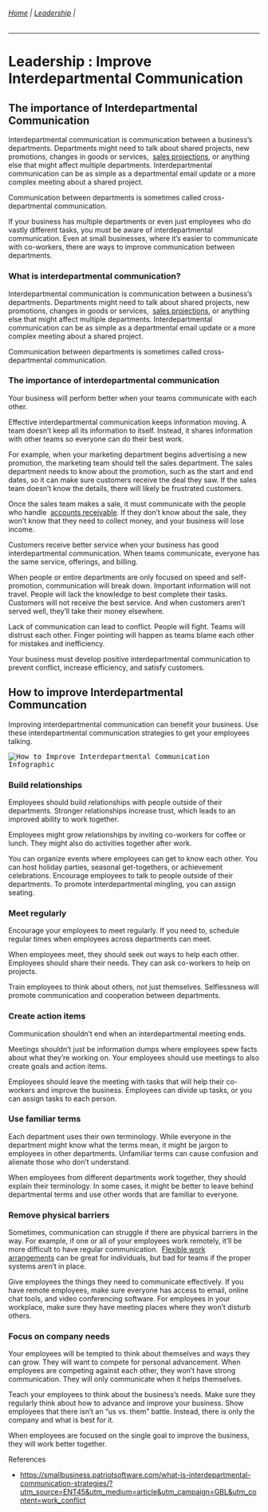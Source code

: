 ###### [Home](https://github.com/RyKaj/Documentation/blob/master/README.md) | [Leadership](https://github.com/RyKaj/Documentation/tree/master/Leadership/README.md) |
------------

# Leadership : Improve Interdepartmental Communication

## The importance of Interdepartmental Communication

Interdepartmental communication is communication between a business’s
departments. Departments might need to talk about shared projects, new
promotions, changes in goods or services,  [sales
projections](https://www.patriotsoftware.com/accounting/training/blog/sales-projections-small-business-owners/),
or anything else that might affect multiple departments.
Interdepartmental communication can be as simple as a departmental email
update or a more complex meeting about a shared project.

Communication between departments is sometimes called cross-departmental
communication.

If your business has multiple departments or even just employees who do
vastly different tasks, you must be aware of interdepartmental
communication. Even at small businesses, where it’s easier to
communicate with co-workers, there are ways to improve communication
between departments.

### What is interdepartmental communication?

Interdepartmental communication is communication between a business’s
departments. Departments might need to talk about shared projects, new
promotions, changes in goods or services,  [sales
projections](https://www.patriotsoftware.com/accounting/training/blog/sales-projections-small-business-owners/),
or anything else that might affect multiple departments.
Interdepartmental communication can be as simple as a departmental email
update or a more complex meeting about a shared project.

Communication between departments is sometimes called cross-departmental
communication.

### The importance of interdepartmental communication

Your business will perform better when your teams communicate with each
other.

Effective interdepartmental communication keeps information moving. A
team doesn’t keep all its information to itself. Instead, it shares
information with other teams so everyone can do their best work.

For example, when your marketing department begins advertising a new
promotion, the marketing team should tell the sales department. The
sales department needs to know about the promotion, such as the start
and end dates, so it can make sure customers receive the deal they saw.
If the sales team doesn’t know the details, there will likely be
frustrated customers.

Once the sales team makes a sale, it must communicate with the people
who handle  [accounts
receivable](https://www.patriotsoftware.com/accounting/training/blog/what-are-accounts-receivable/).
If they don’t know about the sale, they won’t know that they need to
collect money, and your business will lose income.

Customers receive better service when your business has good
interdepartmental communication. When teams communicate, everyone has
the same service, offerings, and billing.

When people or entire departments are only focused on speed and
self-promotion, communication will break down. Important information
will not travel. People will lack the knowledge to best complete their
tasks. Customers will not receive the best service. And when customers
aren’t served well, they’ll take their money elsewhere.

Lack of communication can lead to conflict. People will fight. Teams
will distrust each other. Finger pointing will happen as teams blame
each other for mistakes and inefficiency.

Your business must develop positive interdepartmental communication to
prevent conflict, increase efficiency, and satisfy customers.

## How to improve Interdepartmental Communcation

Improving interdepartmental communication can benefit your business. Use
these interdepartmental communication strategies to get your employees
talking.

<kbd>![How to Improve Interdepartmental Communication Infographic](https://smallbusiness.patriotsoftware.com/wp-content/uploads/sites/2/2017/07/interdepartmental_communication.2.jpg)</kbd>

### Build relationships

Employees should build relationships with people outside of their
departments. Stronger relationships increase trust, which leads to an
improved ability to work together.

Employees might grow relationships by inviting co-workers for coffee or
lunch. They might also do activities together after work.

You can organize events where employees can get to know each other. You
can host holiday parties, seasonal get-togethers, or achievement
celebrations. Encourage employees to talk to people outside of their
departments. To promote interdepartmental mingling, you can assign
seating.

### Meet regularly

Encourage your employees to meet regularly. If you need to, schedule
regular times when employees across departments can meet.

When employees meet, they should seek out ways to help each other.
Employees should share their needs. They can ask co-workers to help on
projects.

Train employees to think about others, not just themselves. Selflessness
will promote communication and cooperation between departments.

### Create action items

Communication shouldn’t end when an interdepartmental meeting ends.

Meetings shouldn’t just be information dumps where employees spew facts
about what they’re working on. Your employees should use meetings to
also create goals and action items.

Employees should leave the meeting with tasks that will help their
co-workers and improve the business. Employees can divide up tasks, or
you can assign tasks to each person.

### Use familiar terms

Each department uses their own terminology. While everyone in the
department might know what the terms mean, it might be jargon to
employees in other departments. Unfamiliar terms can cause confusion and
alienate those who don’t understand.

When employees from different departments work together, they should
explain their terminology. In some cases, it might be better to leave
behind departmental terms and use other words that are familiar to
everyone.

### Remove physical barriers

Sometimes, communication can struggle if there are physical barriers in
the way. For example, if one or all of your employees work remotely,
it’ll be more difficult to have regular communication.  [Flexible work
arrangements](https://www.patriotsoftware.com/payroll/training/blog/the-benefits-of-flexible-work-schedules/) can
be great for individuals, but bad for teams if the proper systems aren’t
in place.

Give employees the things they need to communicate effectively. If you
have remote employees, make sure everyone has access to email, online
chat tools, and video conferencing software. For employees in your
workplace, make sure they have meeting places where they won’t disturb
others.

### Focus on company needs

Your employees will be tempted to think about themselves and ways they
can grow. They will want to compete for personal advancement. When
employees are competing against each other, they won’t have strong
communication. They will only communicate when it helps themselves.

Teach your employees to think about the business’s needs. Make sure they
regularly think about how to advance and improve your business. Show
employees that there isn’t an “us vs. them” battle. Instead, there is
only the company and what is best for it.

When employees are focused on the single goal to improve the business,
they will work better together.

References

  - <https://smallbusiness.patriotsoftware.com/what-is-interdepartmental-communication-strategies/?utm_source=ENT45&utm_medium=article&utm_campaign=GBL&utm_content=work_conflict>


